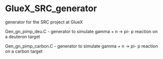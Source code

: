 # GlueX_SRC_generator
generator for the SRC project at GlueX

Gen_gn_pimp_deu.C - generator to simulate gamma + n -> pi- p reaction on a deuteron target

Gen_gn_pimp_carbon.C - generator to simulate gamma + n -> pi- p reaction on a carbon target
